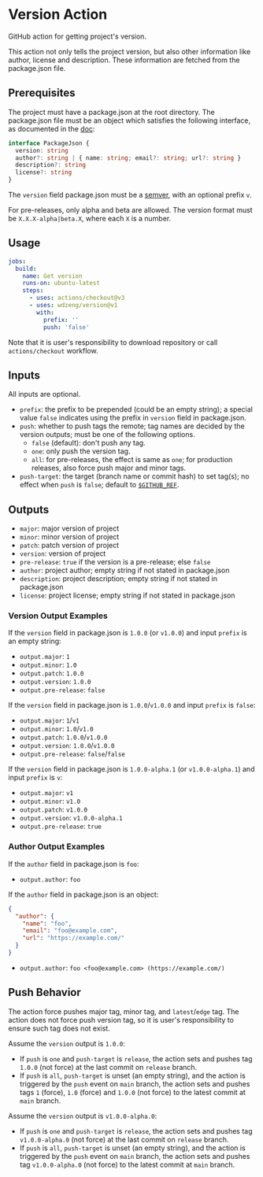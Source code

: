 # Version Action

GitHub action for getting project's version.

This action not only tells the project version, but also other information like author, license and
description. These information are fetched from the package.json file.

## Prerequisites

The project must have a package.json at the root directory. The package.json file must be an object
which satisfies the following interface, as documented in the
[doc](https://docs.npmjs.com/cli/v9/configuring-npm/package-json#license):

```ts
interface PackageJson {
  version: string
  author?: string | { name: string; email?: string; url?: string }
  description?: string
  license?: string
}
```

The `version` field package.json must be a [semver](https://semver.org/), with an optional prefix
`v`.

For pre-releases, only alpha and beta are allowed. The version format must be `X.X.X-alpha|beta.X`,
where each `X` is a number.

## Usage

```yml
jobs:
  build:
    name: Get version
    runs-on: ubuntu-latest
    steps:
      - uses: actions/checkout@v3
      - uses: wdzeng/version@v1
        with:
          prefix: ''
          push: 'false'
```

Note that it is user's responsibility to download repository or call `actions/checkout` workflow.

## Inputs

All inputs are optional.

- `prefix`: the prefix to be prepended (could be an empty string); a special value `false` indicates
  using the prefix in `version` field in package.json.
- `push`: whether to push tags the remote; tag names are decided by the version outputs; must be one
  of the following options.
  - `false` (default): don't push any tag.
  - `one`: only push the version tag.
  - `all`: for pre-releases, the effect is same as `one`; for production releases, also
    force push major and minor tags.
- `push-target`: the target (branch name or commit hash) to set tag(s); no effect when `push` is
  `false`; default to [`$GITHUB_REF`](https://docs.github.com/en/actions/learn-github-actions/variables#default-environment-variables).

## Outputs

- `major`: major version of project
- `minor`: minor version of project
- `patch`: patch version of project
- `version`: version of project
- `pre-release`: `true` if the version is a pre-release; else `false`
- `author`: project author; empty string if not stated in package.json
- `description`: project description; empty string if not stated in package.json
- `license`: project license; empty string if not stated in package.json

### Version Output Examples

If the `version` field in package.json is `1.0.0` (or `v1.0.0`) and input `prefix` is an empty
string:

- `output.major`: `1`
- `output.minor`: `1.0`
- `output.patch`: `1.0.0`
- `output.version`: `1.0.0`
- `output.pre-release`: `false`

If the `version` field in package.json is `1.0.0`/`v1.0.0` and input `prefix` is `false`:

- `output.major`: `1`/`v1`
- `output.minor`: `1.0`/`v1.0`
- `output.patch`: `1.0.0`/`v1.0.0`
- `output.version`: `1.0.0`/`v1.0.0`
- `output.pre-release`: `false`/`false`

If the `version` field in package.json is `1.0.0-alpha.1` (or `v1.0.0-alpha.1`) and input `prefix`
is `v`:

- `output.major`: `v1`
- `output.minor`: `v1.0`
- `output.patch`: `v1.0.0`
- `output.version`: `v1.0.0-alpha.1`
- `output.pre-release`: `true`

### Author Output Examples

If the `author` field in package.json is `foo`:

- `output.author`: `foo`

If the `author` field in package.json is an object:

```json
{
  "author": {
    "name": "foo",
    "email": "foo@example.com",
    "url": "https://example.com/"
  }
}
```

- `output.author`: `foo <foo@example.com> (https://example.com/)`

## Push Behavior

The action force pushes major tag, minor tag, and `latest`/`edge` tag. The action does not force
push version tag, so it is user's responsibility to ensure such tag does not exist.

Assume the `version` output is `1.0.0`:

- If `push` is `one` and `push-target` is `release`, the action sets and pushes tag `1.0.0` (not
  force) at the last commit on `release` branch.
- If `push` is `all`, `push-target` is unset (an empty string), and the action is triggered by the
  `push` event on `main` branch, the action sets and pushes tags `1` (force), `1.0` (force) and
  `1.0.0` (not force) to the latest commit at `main` branch.

Assume the `version` output is `v1.0.0-alpha.0`:

- If `push` is `one` and `push-target` is `release`, the action sets and pushes tag `v1.0.0-alpha.0`
  (not force) at the last commit on `release` branch.
- If `push` is `all`, `push-target` is unset (an empty string), and the action is triggered by the
  `push` event on `main` branch, the action sets and pushes tag `v1.0.0-alpha.0` (not force) to the
  latest commit at `main` branch.
